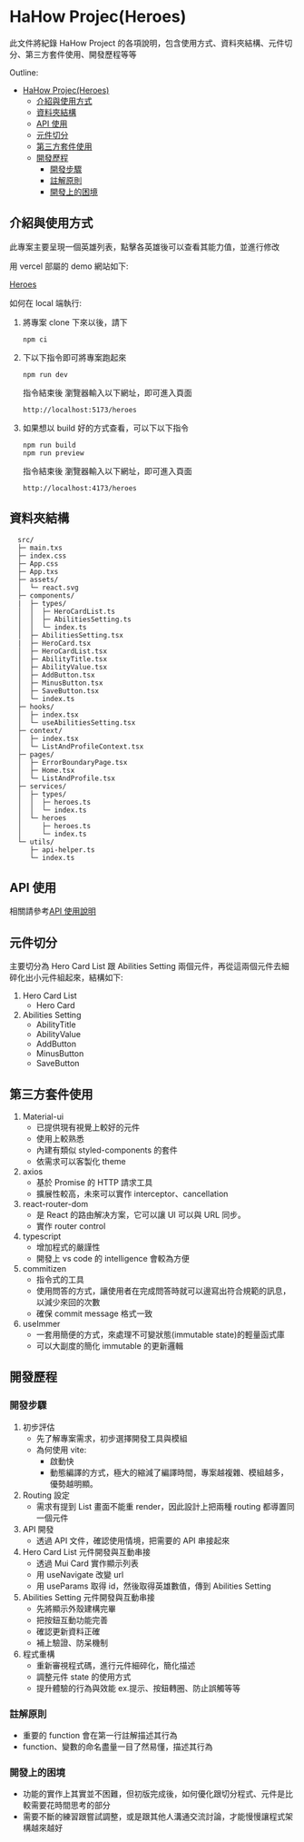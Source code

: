 # HaHow Projec(Heroes)

此文件將紀錄 HaHow Project 的各項說明，包含使用方式、資料夾結構、元件切分、第三方套件使用、開發歷程等等

Outline:

- [HaHow Projec(Heroes)](#hahow-projecheroes)
  - [介紹與使用方式](#介紹與使用方式)
  - [資料夾結構](#資料夾結構)
  - [API 使用](#api-使用)
  - [元件切分](#元件切分)
  - [第三方套件使用](#第三方套件使用)
  - [開發歷程](#開發歷程)
    - [開發步驟](#開發步驟)
    - [註解原則](#註解原則)
    - [開發上的困境](#開發上的困境)

## 介紹與使用方式

此專案主要呈現一個英雄列表，點擊各英雄後可以查看其能力值，並進行修改

用 vercel 部屬的 demo 網站如下:

[Heroes](https://hahow-project.vercel.app/)

如何在 local 端執行:

1. 將專案 clone 下來以後，請下
   ```
   npm ci
   ```
2. 下以下指令即可將專案跑起來

   ```
   npm run dev
   ```

   指令結束後 瀏覽器輸入以下網址，即可進入頁面

   ```
   http://localhost:5173/heroes
   ```

3. 如果想以 build 好的方式查看，可以下以下指令

   ```
   npm run build
   npm run preview
   ```

   指令結束後 瀏覽器輸入以下網址，即可進入頁面

   ```
   http://localhost:4173/heroes
   ```

## 資料夾結構

```
  src/
  ├─ main.txs
  ├─ index.css
  ├─ App.css
  ├─ App.txs
  ├─ assets/
  │  └─ react.svg
  ├─ components/
  |  ├─ types/
  │  │  ├─ HeroCardList.ts
  │  │  ├─ AbilitiesSetting.ts
  │  │  └─ index.ts
  │  ├─ AbilitiesSetting.tsx
  |  ├─ HeroCard.tsx
  │  ├─ HeroCardList.tsx
  │  ├─ AbilityTitle.tsx
  │  ├─ AbilityValue.tsx
  │  ├─ AddButton.tsx
  │  ├─ MinusButton.tsx
  │  ├─ SaveButton.tsx
  │  └─ index.ts
  ├─ hooks/
  │  ├─ index.tsx
  │  └─ useAbilitiesSetting.tsx
  ├─ context/
  │  ├─ index.tsx
  │  └─ ListAndProfileContext.tsx
  ├─ pages/
  │  ├─ ErrorBoundaryPage.tsx
  │  ├─ Home.tsx
  │  └─ ListAndProfile.tsx
  ├─ services/
  │  ├─ types/
  │  │  ├─ heroes.ts
  │  │  └─ index.ts
  │  └─ heroes
  │     ├─ heroes.ts
  │     └─ index.ts
  └─ utils/
     ├─ api-helper.ts
     └─ index.ts
```

## API 使用

相關請參考[API 使用說明](https://github.com/hahow/hahow-recruit/blob/master/frontend.md)

## 元件切分

主要切分為 Hero Card List 跟 Abilities Setting 兩個元件，再從這兩個元件去細碎化出小元件組起來，結構如下:

1. Hero Card List
   - Hero Card
2. Abilities Setting
   - AbilityTitle
   - AbilityValue
   - AddButton
   - MinusButton
   - SaveButton

## 第三方套件使用

1. Material-ui
   - 已提供現有視覺上較好的元件
   - 使用上較熟悉
   - 內建有類似 styled-components 的套件
   - 依需求可以客製化 theme
2. axios
   - 基於 Promise 的 HTTP 請求工具
   - 擴展性較高，未來可以實作 interceptor、cancellation
3. react-router-dom
   - 是 React 的路由解决方案，它可以讓 UI 可以與 URL 同步。
   - 實作 router control
4. typescript
   - 增加程式的嚴謹性
   - 開發上 vs code 的 intelligence 會較為方便
5. commitizen
   - 指令式的工具
   - 使用問答的方式，讓使用者在完成問答時就可以邊寫出符合規範的訊息，以減少來回的次數
   - 確保 commit message 格式一致
6. useImmer
   - 一套用簡便的方式，來處理不可變狀態(immutable state)的輕量函式庫
   - 可以大副度的簡化 immutable 的更新邏輯

## 開發歷程

### 開發步驟

1. 初步評估
   - 先了解專案需求，初步選擇開發工具與模組
   - 為何使用 vite:
     - 啟動快
     - 動態編譯的方式，極大的縮減了編譯時間，專案越複雜、模組越多，優勢越明顯。
2. Routing 設定
   - 需求有提到 List 畫面不能重 render，因此設計上把兩種 routing 都導置同一個元件
3. API 開發
   - 透過 API 文件，確認使用情境，把需要的 API 串接起來
4. Hero Card List 元件開發與互動串接
   - 透過 Mui Card 實作顯示列表
   - 用 useNavigate 改變 url
   - 用 useParams 取得 id，然後取得英雄數值，傳到 Abilities Setting
5. Abilities Setting 元件開發與互動串接
   - 先將顯示外殼建構完畢
   - 把按鈕互動功能完善
   - 確認更新資料正確
   - 補上驗證、防呆機制
6. 程式重構
   - 重新審視程式碼，進行元件細碎化，簡化描述
   - 調整元件 state 的使用方式
   - 提升體驗的行為與效能 ex.提示、按鈕轉圈、防止誤觸等等

### 註解原則

- 重要的 function 會在第一行註解描述其行為
- function、變數的命名盡量一目了然易懂，描述其行為

### 開發上的困境

- 功能的實作上其實並不困難，但初版完成後，如何優化跟切分程式、元件是比較需要花時間思考的部分
- 需要不斷的練習跟嘗試調整，或是跟其他人溝通交流討論，才能慢慢讓程式架構越來越好

